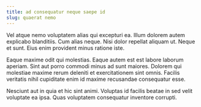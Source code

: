 ```yaml
---
title: ad consequatur neque saepe id
slug: quaerat nemo
---
```


Vel atque nemo voluptatem alias qui excepturi ea. Illum dolorem autem explicabo blanditiis. Cum alias neque. Nisi dolor repellat aliquam ut. Neque et sunt. Eius enim provident minus ratione iste.

Eaque maxime odit qui molestias. Eaque autem est est labore laborum aperiam. Sint aut porro commodi minus ad sunt maiores. Dolorem qui molestiae maxime rerum deleniti et exercitationem sint omnis. Facilis veritatis nihil cupiditate enim id maxime recusandae consequatur esse.

Nesciunt aut in quia et hic sint animi. Voluptas id facilis beatae in sed velit voluptate ea ipsa. Quas voluptatem consequatur inventore corrupti.
